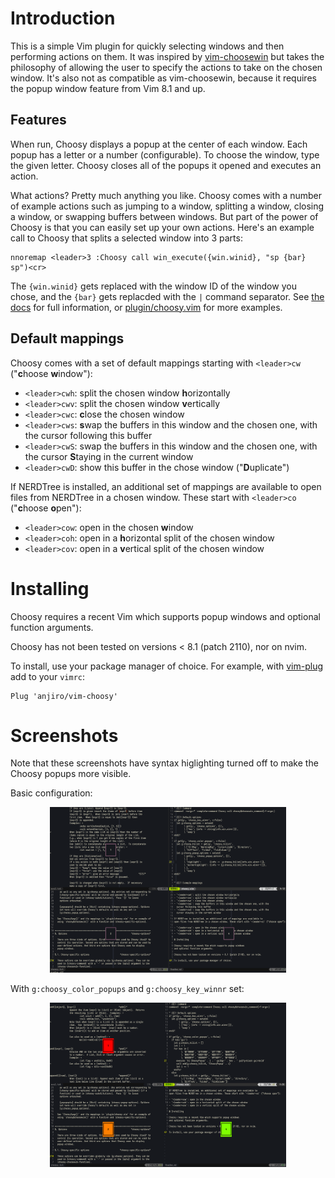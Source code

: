 # Introduction

This is a simple Vim plugin for quickly selecting windows and then performing
actions on them. It was inspired by
[vim-choosewin](https://github.com/t9md/vim-choosewin) but takes the philosophy
of allowing the user to specify the actions to take on the chosen window. It's
also not as compatible as vim-choosewin, because it requires the popup window
feature from Vim 8.1 and up.

## Features

When run, Choosy displays a popup at the center of each window. Each popup has
a letter or a number (configurable). To choose the window, type the given
letter. Choosy closes all of the popups it opened and executes an action.

What actions? Pretty much anything you like. Choosy comes with a number of
example actions such as jumping to a window, splitting
a window, closing a window, or swapping buffers between windows. But part of
the power of Choosy is that you can easily set up your own actions. Here's an
example call to Choosy that splits a selected window into 3 parts:

```vim
nnoremap <leader>3 :Choosy call win_execute({win.winid}, "sp {bar} sp")<cr>
```

The `{win.winid}` gets replaced with the window ID of the window you chose, and
the `{bar}` gets replacded with the `|` command separator. See [the
docs](doc/choosy.txt) for full information, or
[plugin/choosy.vim](plugin/choosy.vim) for more examples.

## Default mappings

Choosy comes with a set of default mappings starting with `<leader>cw` ("<b>c</b>hoose
<b>w</b>indow"):

- `<leader>cwh`: split the chosen window <b>h</b>orizontally
- `<leader>cwv`: split the chosen window <b>v</b>ertically
- `<leader>cwc`: <b>c</b>lose the chosen window
- `<leader>cws`: <b>s</b>wap the buffers in this window and the chosen one, with the
  cursor following this buffer
- `<leader>cwS`: swap the buffers in this window and the chosen one, with the
  cursor <b>S</b>taying in the current window
- `<leader>cwD`: show this buffer in the chose window ("<b>D</b>uplicate")

If NERDTree is installed, an additional set of mappings are available to
open files from NERDTree in a chosen window. These start with `<leader>co` ("<b>c</b>hoose <b>o</b>pen"):

- `<leader>cow`: open in the chosen <b>w</b>indow
- `<leader>coh`: open in a <b>h</b>orizontal split of the chosen window
- `<leader>cov`: open in a <b>v</b>ertical split of the chosen window   

# Installing

Choosy requires a recent Vim which supports popup windows
and optional function arguments.

Choosy has not been tested on versions < 8.1 (patch 2110), nor on nvim.

To install, use your package manager of choice. For example, with
[vim-plug](https://github.com/junegunn/vim-plug) add to your `vimrc`:

```vim
Plug 'anjiro/vim-choosy'
```

# Screenshots

Note that these screenshots have syntax higlighting turned off to make the
Choosy popups more visible.

Basic configuration:

<center>
  <img src="screenshots/choosy-basic.gif" width="75%">
</center>

With `g:choosy_color_popups` and `g:choosy_key_winnr` set:

<center>
  <img src="screenshots/choosy-winnr-colors.gif" width="75%">
</center>
